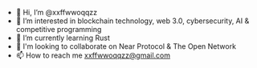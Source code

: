 - 👋 Hi, I’m @xxffwwoqqzz
- 👀 I’m interested in blockchain technology, web 3.0, cybersecurity, AI & competitive programming
- 🌱 I’m currently learning Rust
- 💞️ I'm looking to collaborate on Near Protocol & The Open Network
- 📫 How to reach me xxffwwoqqzz@gmail.com

<!---
xxffwwoqqzz/xxffwwoqqzz is a ✨ special ✨ repository because its `README.md` (this file) appears on your GitHub profile.
You can click the Preview link to take a look at your changes.
--->
